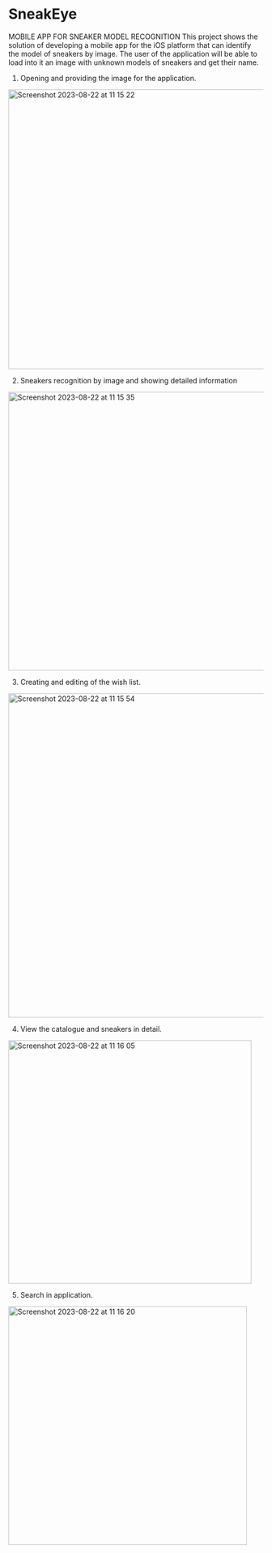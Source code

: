 # SneakEye
MOBILE APP FOR SNEAKER MODEL RECOGNITION This project shows the solution of developing a mobile app for the iOS platform that can identify the model of sneakers by image. The user of the application will be able to load into it an image with unknown models of sneakers and get their name.

1. Opening and providing the image for the application.

<img width="552" alt="Screenshot 2023-08-22 at 11 15 22" src="https://github.com/yonashstan/SneakEye/assets/79446252/f6f1b11c-a4a8-4d77-a71e-05460a09eba1">

2. Sneakers recognition by image and showing detailed information

<img width="550" alt="Screenshot 2023-08-22 at 11 15 35" src="https://github.com/yonashstan/SneakEye/assets/79446252/da009d3c-0cb4-43fb-90f6-10f6fe839b4b">

3. Creating and editing of the wish list.
   
<img width="640" alt="Screenshot 2023-08-22 at 11 15 54" src="https://github.com/yonashstan/SneakEye/assets/79446252/b147995f-bf1c-4b60-a453-205a4da7d922">

4. View the catalogue and sneakers in detail.
   
<img width="480" alt="Screenshot 2023-08-22 at 11 16 05" src="https://github.com/yonashstan/SneakEye/assets/79446252/c5042a8a-f839-4bc9-93f5-f7ae3513f7b1">

5. Search in application.
   
<img width="471" alt="Screenshot 2023-08-22 at 11 16 20" src="https://github.com/yonashstan/SneakEye/assets/79446252/1da5fe41-af77-4d6d-a165-30a7d5eed85e">
